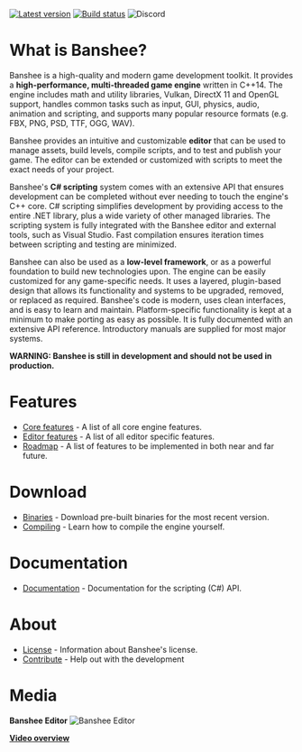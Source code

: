 [![Latest version](https://img.shields.io/badge/latest-v0.4--dev-red.svg)](https://img.shields.io/badge/latest-v0.4--dev-red.svg) [![Build status](https://ci.appveyor.com/api/projects/status/v043naykgplkj42s?svg=true)](https://ci.appveyor.com/project/BearishSun/bansheeengine) ![Discord](https://img.shields.io/discord/572359664528916490.svg?logo=discord)

# What is Banshee? 
Banshee is a high-quality and modern game development toolkit. It provides a **high-performance, multi-threaded game engine** written in C++14. The engine includes math and utility libraries, Vulkan, DirectX 11 and OpenGL support, handles common tasks such as input, GUI, physics, audio, animation and scripting, and supports many popular resource formats (e.g. FBX, PNG, PSD, TTF, OGG, WAV).

Banshee provides an intuitive and customizable **editor** that can be used to manage assets, build levels, compile scripts, and to test and publish your game. The editor can be extended or customized with scripts to meet the exact needs of your project.

Banshee's **C# scripting** system comes with an extensive API that ensures development can be completed without ever needing to touch the engine's C++ core. C# scripting simplifies development by providing access to the entire .NET library, plus a wide variety of other managed libraries. The scripting system is fully integrated with the Banshee editor and external tools, such as Visual Studio. Fast compilation ensures iteration times between scripting and testing are minimized.

Banshee can also be used as a **low-level framework**, or as a powerful foundation to build new technologies upon. The engine can be easily customized for any game-specific needs. It uses a layered, plugin-based design that allows its functionality and systems to be upgraded, removed, or replaced as required. Banshee's code is modern, uses clean interfaces, and is easy to learn and maintain. Platform-specific functionality is kept at a minimum to make porting as easy as possible. It is fully documented with an extensive API reference. Introductory manuals are supplied for most major systems.

**WARNING: Banshee is still in development and should not be used in production.**

# Features
* [Core features](https://github.com/GameFoundry/bsf/blob/master/Documentation/GitHub/features.md) - A list of all core engine features.
* [Editor features](https://github.com/BearishSun/BansheeEngine/blob/master/Documentation/GitHub/features.md) - A list of all editor specific features.
* [Roadmap](https://github.com/GameFoundry/bsf/blob/master/Documentation/GitHub/roadmap.md) - A list of features to be implemented in both near and far future. 

# Download
* [Binaries](https://github.com/BearishSun/BansheeEngine/blob/master/Documentation/GitHub/install.md) - Download pre-built binaries for the most recent version.
* [Compiling](https://github.com/BearishSun/BansheeEngine/blob/master/Documentation/GitHub/compiling.md) - Learn how to compile the engine yourself.

# Documentation
* [Documentation](http://docs.banshee3d.com/Managed/index.html) - Documentation for the scripting (C#) API.

# About
* [License](https://github.com/BearishSun/BansheeEngine/blob/master/Documentation/GitHub/license.md) - Information about Banshee's license.
* [Contribute](http://www.banshee3d.com/contribute) - Help out with the development

# Media
**Banshee Editor**
![Banshee Editor](http://bearishsun.thalassa.feralhosting.com/BansheeEditor.png "Banshee Editor")

[**Video overview**](https://youtu.be/WJsYOyCXGEU)
